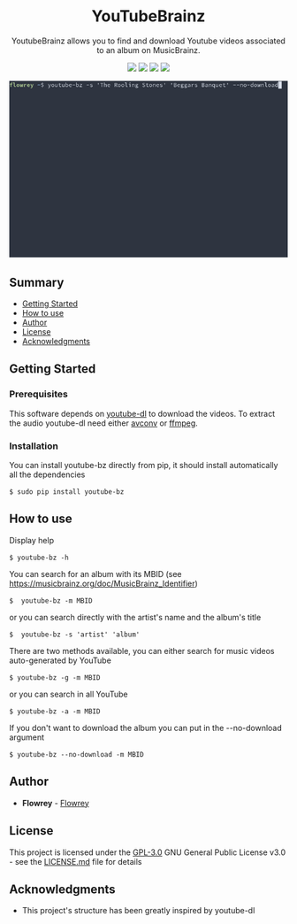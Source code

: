 <h1 align="center">
  YouTubeBrainz
</h1>

<p align="center">
  YoutubeBrainz allows you to find and download Youtube videos associated to an album on MusicBrainz.
</p>

<p align="center">
<img src="https://img.shields.io/badge/docs-passing-success"></a>
<img src="https://img.shields.io/badge/python-3-blue"></a>
<img src="https://img.shields.io/badge/pypi-0.1.0-blue"></a>
<img src="https://img.shields.io/badge/license-GPL_3.0-blue.svg"></a>
</p>

<p align="center"><img src="/img/demo.gif?raw=true"/></p>

## Summary

  - [Getting Started](#getting-started)
  - [How to use](#how-to-use)
  - [Author](#author)
  - [License](#license)
  - [Acknowledgments](#Acknowledgments)
  
## Getting Started

### Prerequisites

This software depends on [youtube-dl](https://youtube-dl.org/) to download the videos.
To extract the audio youtube-dl need either [avconv](https://libav.org/) or [ffmpeg](https://www.ffmpeg.org/).

### Installation

You can install youtube-bz directly from pip, it should install automatically all the dependencies
```
$ sudo pip install youtube-bz
```

## How to use
Display help
```
$ youtube-bz -h
```

You can search for an album with its MBID (see https://musicbrainz.org/doc/MusicBrainz_Identifier)
```
$  youtube-bz -m MBID
```
or you can search directly with the artist's name and the album's title
```
$  youtube-bz -s 'artist' 'album'
```

There are two methods available, you can either search for music videos auto-generated by YouTube
```
$ youtube-bz -g -m MBID
```
or you can search in all YouTube
```
$ youtube-bz -a -m MBID
```

If you don't want to download the album you can put in the --no-download argument
```
$ youtube-bz --no-download -m MBID
```

## Author
  
  - **Flowrey** - [Flowrey](https://github.com/Flowrey)
  
## License

This project is licensed under the [GPL-3.0](LICENSE.md)
GNU General Public License v3.0 - see the [LICENSE.md](LICENSE.md) file for
details

## Acknowledgments

  - This project's structure has been greatly inspired by youtube-dl
